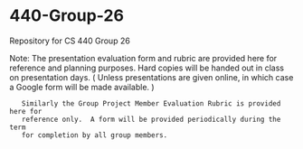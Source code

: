 # 440-Group-26
Repository for CS 440 Group 26

Note:  The presentation evaluation form and rubric are provided here for reference
       and planning purposes.  Hard copies will be handed out in class on 
       presentation days.  ( Unless presentations are given online, in which case
       a Google form will be made available. )
       
       Similarly the Group Project Member Evaluation Rubric is provided here for 
       reference only.  A form will be provided periodically during the term 
       for completion by all group members.
